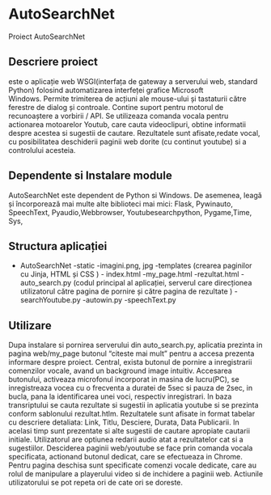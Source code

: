 # AutoSearchNet
Proiect AutoSearchNet
## Descriere proiect 
este  o aplicație web WSGI(interfața de gateway a serverului web, standard Python) folosind automatizarea interfeței grafice Microsoft Windows. Permite trimiterea de acțiuni ale mouse-ului și tastaturii către ferestre de dialog și controale. 
Contine suport pentru motorul de recunoaștere a vorbirii / API. Se utilizeaza comanda vocala pentru actionarea motoarelor Youtub, care cauta videoclipuri, obtine informatii despre acestea si sugestii de cautare.
Rezultatele sunt afisate,redate vocal, cu posibilitatea deschiderii paginii web dorite (cu continut youtube) si a controlului  acesteia.
## Dependente si Instalare module
AutoSearchNet este dependent de Python si Windows. De asemenea, leagă și încorporează mai multe alte biblioteci mai mici: Flask, Pywinauto, SpeechText, Pyaudio,Webbrowser, Youtubesearchpython, Pygame,Time, Sys, 
## Structura aplicației
* AutoSearchNet
		-static
		          	-imagini.png, jpg
		-templates (crearea paginilor cu Jinja, HTML și CSS )
			- index.html
			-my_page.html
			-rezultat.html
		-auto_search.py (codul principal al aplicației, serverul care direcționea utilizatorul către pagina de pornire și către pagina de 					  rezultate )
		-searchYoutube.py
		-autowin.py
		-speechText.py
## Utilizare
Dupa instalare si pornirea serverului din auto_search.py, aplicatia prezinta in pagina web/my_page butonul “citeste mai mult” pentru a accesa prezenta informare despre proiect.
Central, exista butonul de pornire a inregistrarii comenzilor vocale, avand un background image intuitiv.
Accesarea butonului, activeaza microfonul incorporat in masina de lucru(PC), se inregistreaza vocea cu o frecventa a duratei de 5sec si pauza de 2sec, in bucla, pana la identificarea unei voci, respectiv inregistrari. In baza transriptului se cauta rezultate si sugestii in aplicatia youtube si se prezinta conform sablonului rezultat.htlm.
Rezultatele sunt afisate in format tabelar cu descriere detaliata: Link, Titlu, Desciere, Durata, Data Publicarii. In acelasi timp sunt prezentate si alte sugestii de cautare apropiate cautarii initiale.
Utilizatorul are optiunea redarii audio atat a rezultatelor cat si a sugestiilor.
Desciderea paginii web/youtube se face prin comanda vocala specificata, actionand butonul dedicat, care se efectueaza in Chrome. 
Pentru pagina deschisa sunt specificate comenzi vocale dedicate, care au rolul de manipulare a playerului video si de inchidere a paginii web.
Actiunile utilizatorului se pot repeta ori de cate ori se doreste.
